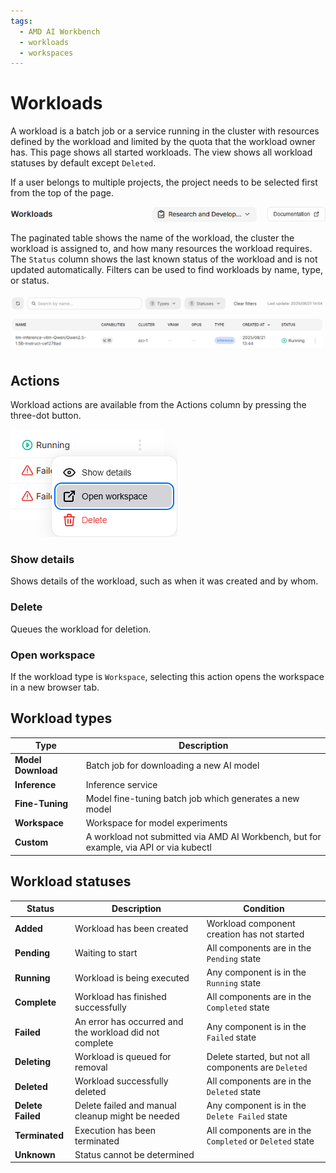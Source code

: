 ```yaml
---
tags:
  - AMD AI Workbench
  - workloads
  - workspaces
---
```

<!--
Copyright © Advanced Micro Devices, Inc., or its affiliates.

SPDX-License-Identifier: MIT
-->
# Workloads

A workload is a batch job or a service running in the cluster with resources defined by the workload and limited by the quota that the workload owner has. This page shows all started workloads. The view shows all workload statuses by default except `Deleted`.

If a user belongs to multiple projects, the project needs to be selected first from the top of the page.

![Workload actions](../img/workloads/workloads-projects.png)

The paginated table shows the name of the workload, the cluster the workload is assigned to, and how many resources the workload requires. The `Status` column shows the last known status of the workload and is not updated automatically. Filters can be used to find workloads by name, type, or status.

![Workload filters](../img/workloads/workloads-filters.png)

## Actions

Workload actions are available from the Actions column by pressing the three-dot button.

![Workload actions menu](../img/workloads/workloads-actions.png)

### Show details

Shows details of the workload, such as when it was created and by whom.

### Delete

Queues the workload for deletion.

### Open workspace

If the workload type is `Workspace`, selecting this action opens the workspace in a new browser tab.

## Workload types

| Type               | Description                                                   |
| ------------------ | ------------------------------------------------------------- |
| **Model Download** | Batch job for downloading a new AI model                      |
| **Inference**      | Inference service                                             |
| **Fine-Tuning**    | Model fine-tuning batch job which generates a new model       |
| **Workspace**      | Workspace for model experiments                               |
| **Custom**         | A workload not submitted via AMD AI Workbench, but for example, via API or via kubectl |

## Workload statuses

| Status            | Description                                             | Condition                                                |
| ----------------- | ------------------------------------------------------- | -------------------------------------------------------- |
| **Added**         | Workload has been created                               | Workload component creation has not started              |
| **Pending**       | Waiting to start                                        | All components are in the `Pending` state                |
| **Running**       | Workload is being executed                              | Any component is in the `Running` state                  |
| **Complete**      | Workload has finished successfully                      | All components are in the `Completed` state              |
| **Failed**        | An error has occurred and the workload did not complete | Any component is in the `Failed` state                   |
| **Deleting**      | Workload is queued for removal                          | Delete started, but not all components are `Deleted`     |
| **Deleted**       | Workload successfully deleted                           | All components are in the `Deleted` state                |
| **Delete Failed** | Delete failed and manual cleanup might be needed        | Any component is in the `Delete Failed` state            |
| **Terminated**    | Execution has been terminated                           | All components are in the `Completed` or `Deleted` state |
| **Unknown**       | Status cannot be determined | |

